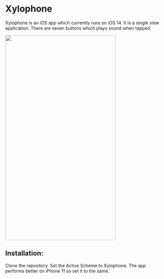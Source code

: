 # Xylophone

Xylophone is an iOS app which currently runs on iOS 14. It is a single view application. There are seven buttons which plays sound when tapped. 

<img src="Hnet-image.gif" width="350" height="650"/>

## Installation:

Clone the repository. Set the Active Scheme to Xylophone. The app performs better on iPhone 11 so set it to the same.

